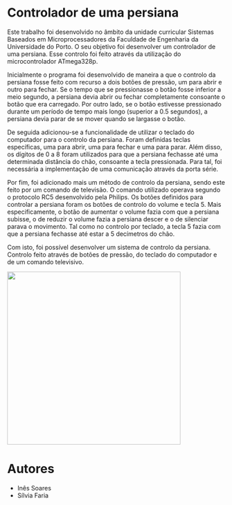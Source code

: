 # Controlador de uma persiana

Este trabalho foi desenvolvido no âmbito da unidade curricular Sistemas Baseados em Microprocessadores da Faculdade de Engenharia da Universidade do Porto. O seu objetivo foi desenvolver um controlador de uma persiana. Esse controlo foi feito através da utilização do microcontrolador ATmega328p.

Inicialmente o programa foi desenvolvido de maneira a que o controlo da persiana fosse feito com recurso a dois botões de pressão, um para abrir e outro para fechar. Se o tempo que se pressionasse o botão fosse inferior a meio segundo, a persiana devia abrir ou fechar completamente consoante o botão que era carregado. Por outro lado, se o botão estivesse pressionado durante um período de tempo mais longo (superior a 0.5 segundos), a persiana devia parar de se mover quando se largasse o botão.

De seguida adicionou-se a funcionalidade de utilizar o teclado do computador para o controlo da persiana. Foram definidas teclas específicas, uma para abrir, uma para fechar e uma para parar. Além disso, os dígitos de 0 a 8 foram utilizados para que a persiana fechasse até uma determinada distância do chão, consoante a tecla pressionada. Para tal, foi necessária a implementação de uma comunicação através da porta série.

Por fim, foi adicionado mais um método de controlo da persiana, sendo este feito por um comando de televisão. O comando utilizado operava segundo o protocolo RC5 desenvolvido pela Philips. Os botões definidos para controlar a persiana foram os botões de controlo do volume e tecla 5. Mais especificamente, o botão de aumentar o volume fazia com que a persiana subisse, o de reduzir o volume fazia a persiana descer e o de silenciar parava o movimento. Tal como no controlo por teclado, a tecla 5 fazia com que a persiana fechasse até estar a 5 decímetros do chão.

Com isto, foi possível desenvolver um sistema de controlo da persiana. Controlo feito através de botões de pressão, do teclado do computador e de um comando televisivo.

<img src="https://user-images.githubusercontent.com/76999213/107848251-d0092580-6de9-11eb-8a91-dc223a2b5ebe.JPG" width="400">

# Autores
- Inês Soares
- Sílvia Faria

